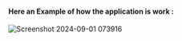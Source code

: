 #### Here an Example of how the application is work : 
![Screenshot 2024-09-01 073916](https://github.com/user-attachments/assets/41900b2b-305c-4b01-b169-8f6d0535f60c)

